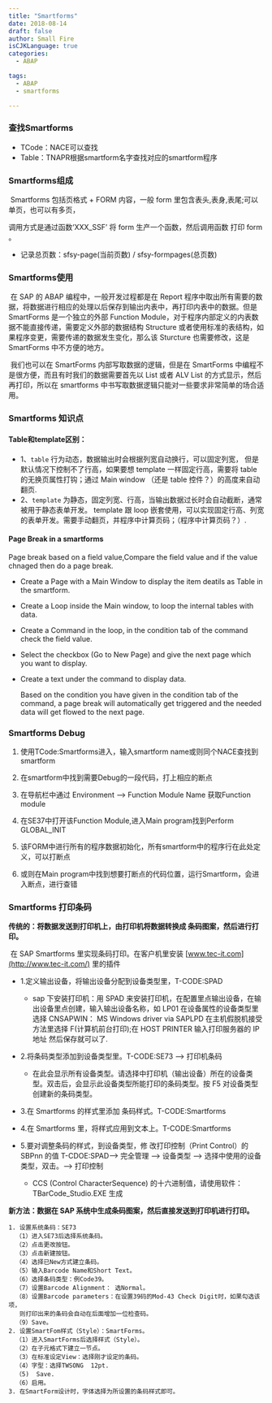 ```yaml
---
title: "Smartforms"
date: 2018-08-14
draft: false
author: Small Fire
isCJKLanguage: true
categories: 
  - ABAP

tags: 
  - ABAP
  - smartforms

---
```




### 查找Smartforms

- TCode：NACE可以查找
- Table：TNAPR根据smartform名字查找对应的smartform程序

### Smartforms组成

​	Smartforms 包括页格式 + FORM 内容，一般 form 里包含表头,表身,表尾;可以单页，也可以有多页，

调用方式是通过函数‘XXX_SSF’ 将 form 生产一个函数，然后调用函数
打印 form 。

- 记录总页数：sfsy-page(当前页数) / sfsy-formpages(总页数)

### Smartforms使用

​	在 SAP 的 ABAP 编程中，一般开发过程都是在 Report 程序中取出所有需要的数据，将数据进行相应的处理以后保存到输出内表中，再打印内表中的数据。但是 SmartForms 是一个独立的外部 Function Module，对于程序内部定义的内表数据不能直接传递，需要定义外部的数据结构 Structure 或者使用标准的表结构，如果程序变更，需要传递的数据发生变化，那么该 Sturcture 也需要修改，这是 SmartForms 中不方便的地方。

​	我们也可以在 SmartForms 内部写取数据的逻辑，但是在 SmartForms 中编程不是很方便，而且有时我们的数据需要首先以 List 或者 ALV List 的方式显示，然后再打印，所以在 smartforms 中书写取数据逻辑只能对一些要求非常简单的场合适用。

### Smartforms 知识点

#### Table和template区别：

- 1、`table` 行为动态，数据输出时会根据列宽自动换行，可以固定列宽，
  但是默认情况下控制不了行高，如果要想 template 一样固定行高，需要将 table 的无换页属性打钩；通过 Main window （还是 table 控件？）的高度来自动翻页.
- 2、`template` 为静态，固定列宽、行高，当输出数据过长时会自动截断，通常被用于静态表单开发。
  template 跟 loop 嵌套使用，可以实现固定行高、列宽的表单开发。需要手动翻页，并程序中计算页码；（程序中计算页码？）.

#### Page Break in a smartforms

 Page break based on a field value,Compare the field value and if the value chnaged then do a page break.

- Create a Page with a Main Window to display the item deatils as Table in the smartform.

- Create a Loop inside the Main window, to loop the internal tables with data.

- Create a Command in the loop, in the condition tab of the command check the field value.

- Select the checkbox (Go to New Page) and give the next page which you want to display.

- Create a text under the command to display data.

  Based on the condition you have given in the condition tab of the command, a page break will automatically get triggered and the needed data will get flowed to the next page.

### Smartforms Debug

1. 使用TCode:Smartforms进入，输入smartform name或则同个NACE查找到smartform

2. 在smartform中找到需要Debug的一段代码，打上相应的断点

3. 在导航栏中通过 Environment –> Function Module Name 获取Function module

4. 在SE37中打开该Function Module,进入Main program找到Perform GLOBAL_INIT
5. 该FORM中进行所有的程序数据初始化，所有smartform中的程序行在此处定义，可以打断点
6. 或则在Main program中找到想要打断点的代码位置，运行Smartform，会进入断点，进行查错

### Smartforms 打印条码

**传统的：将数据发送到打印机上，由打印机将数据转换成 条码图案，然后进行打印。**

​	在 SAP Smartforms 里实现条码打印。在客户机里安装 [www.tec-it.com](http://www.tec-it.com/) 里的插件

- 1.定义输出设备，将输出设备分配到设备类型里，T-CODE:SPAD
  - sap 下安装打印机：用 SPAD 来安装打印机，在配置里点输出设备，在输出设备里点创建，输入输出设备名称，如 LP01
    在设备属性的设备类型里选择 CNSAPWIN： MS Windows driver via SAPLPD
    在主机假脱机接受方法里选择 F(计算机前台打印);在 HOST PRINTER 输入打印服务器的 IP 地址
    然后保存就可以了.

- 2.将条码类型添加到设备类型里。T-CODE:SE73 --> 打印机条码
  - 在此会显示所有设备类型。请选择中打印机（输出设备）所在的设备类型。双击后，会显示此设备类型所能打印的条码类型。按 F5 对设备类型创建新的条码类型。

- 3.在 Smartforms 的样式里添加 条码样式。T-CODE:Smartforms

- 4.在 Smartforms 里，将样式应用到文本上。T-CODE:Smartforms

- 5.要对调整条码的样式，到设备类型，修 改打印控制（Print Control）的 SBPnn 的值 T-CDOE:SPAD--> 完全管理 --> 设备类型 --> 选择中使用的设备类型，双击。--> 打印控制
  - CCS (Control CharacterSequence) 的十六进制值，请使用软件：TBarCode_Studio.EXE 生成

**新方法：数据在 SAP 系统中生成条码图案，然后直接发送到打印机进行打印。**

```JS
1. 设置系统条码：SE73
  （1）进入SE73后选择系统条码。
  （2）点击更改按钮。
  （3）点击新建按钮。
  （4）选择已New方式建立条码。
  （5）输入Barcode Name和Short Text。
  （6）选择条码类型：例Code39。
  （7）设置Barcode Alignment： 选Normal。
  （8）设置Barcode parameters：在设置39码的Mod-43 Check Digit时，如果勾选该项，
   则打印出来的条码会自动在后面增加一位检查码。
  （9）Save。
2. 设置SmartFom样式（Style）：SmartForms。
  （1）进入SmartForms后选择样式（Style）。
  （2）在子元格式下建立一节点。
  （3）在标准设定View：选择刚才设定的条码。
  （4）字型：选择TWSONG  12pt.
  （5)  Save.
  （6）启用。
3. 在SmartForm设计时，字体选择为所设置的条码样式即可。
```